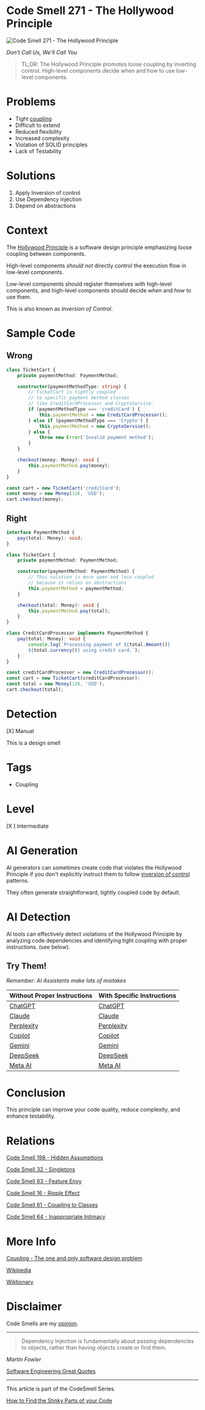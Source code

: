 # Code Smell 271 - The Hollywood Principle

![Code Smell 271 - The Hollywood Principle](Code%20Smell%20271%20-%20The%20Hollywood%20Principle.jpg)

*Don't Call Us, We'll Call You*

> TL;DR: The Hollywood Principle promotes loose coupling by inverting control. High-level components decide when and how to use low-level components.

# Problems

- Tight [coupling](https://github.com/mcsee/Software-Design-Articles/tree/main/Articles/Theory/Coupling%20-%20The%20one%20and%20only%20software%20design%20problem/readme.md)
- Difficult to extend
- Reduced flexibility
- Increased complexity
- Violation of SOLID principles
- Lack of Testability

# Solutions

1. Apply Inversion of control
2. Use Dependency injection
3. Depend on abstractions

# Context

The [Hollywood Principle](https://en.wiktionary.org/wiki/Hollywood_principle) is a software design principle emphasizing loose coupling between components. 

High-level components *should not* directly control the execution flow in low-level components. 

Low-level components should register themselves with high-level components, and high-level components should decide *when* and *how* to use them.

This is also known as *Inversion of Control*.

# Sample Code

## Wrong

<!-- [Gist Url](https://gist.github.com/mcsee/d925b228b08c4772a5ac7aac291221af) -->

```typescript
class TicketCart {
    private paymentMethod: PaymentMethod;

    constructor(paymentMethodType: string) {
        // TicketCart is tightly coupled
        // to specific payment method classes 
        // like CreditCardProcessor and CryptoService.  
        if (paymentMethodType === 'creditCard') {
            this.paymentMethod = new CreditCardProcessor();
        } else if (paymentMethodType === 'Crypto') {
            this.paymentMethod = new CryptoService();
        } else {
            throw new Error('Invalid payment method');
        }
    }

    checkout(money: Money): void {
        this.paymentMethod.pay(money);
    }
}

const cart = new TicketCart('creditCard');
const money = new Money(126, 'USD');
cart.checkout(money);
```

## Right

<!-- [Gist Url](https://gist.github.com/mcsee/8b20655d72060014443b93b8a4578ca8) -->

```typescript
interface PaymentMethod {
    pay(total: Money): void;
}

class TicketCart {
    private paymentMethod: PaymentMethod;

    constructor(paymentMethod: PaymentMethod) {
        // This solution is more open and less coupled
        // because it relies on abstractions
        this.paymentMethod = paymentMethod;
    }

    checkout(total: Money): void {
        this.paymentMethod.pay(total);
    }
}

class CreditCardProcessor implements PaymentMethod {
    pay(total: Money): void {
        console.log(`Processing payment of ${total.Amount()} 
        ${total.currency()} using credit card.`);
    }
}

const creditCardProcessor = new CreditCardProcessor();
const cart = new TicketCart(creditCardProcessor);
const total = new Money(126, 'USD');
cart.checkout(total);
```

# Detection

[X] Manual

This is a design smell
 
# Tags

- Coupling

# Level

[X ] Intermediate

# AI Generation

AI generators can sometimes create code that violates the Hollywood Principle if you don't explicitly instruct them to follow [inversion of control](https://en.wikipedia.org/wiki/Inversion_of_control) patterns. 

They often generate straightforward, tightly coupled code by default.

# AI Detection

AI tools can effectively detect violations of the Hollywood Principle by analyzing code dependencies and identifying tight coupling with proper instructions. (see below).

## Try Them!

*Remember: AI Assistants make lots of mistakes*

| Without Proper Instructions    | With Specific Instructions |
| -------- | ------- |
| [ChatGPT](https://chat.openai.com/?q=Correct+and+explain+this+code%3A+%60%60%60typescript%0D%0Aclass+TicketCart+%7B%0D%0A++++private+paymentMethod%3A+PaymentMethod%3B%0D%0A%0D%0A++++constructor%28paymentMethodType%3A+string%29+%7B%0D%0A++++++++%2F%2F+TicketCart+is+tightly+coupled%0D%0A++++++++%2F%2F+to+specific+payment+method+classes+%0D%0A++++++++%2F%2F+like+CreditCardProcessor+and+CryptoService.++%0D%0A++++++++if+%28paymentMethodType+%3D%3D%3D+%27creditCard%27%29+%7B%0D%0A++++++++++++this.paymentMethod+%3D+new+CreditCardProcessor%28%29%3B%0D%0A++++++++%7D+else+if+%28paymentMethodType+%3D%3D%3D+%27Crypto%27%29+%7B%0D%0A++++++++++++this.paymentMethod+%3D+new+CryptoService%28%29%3B%0D%0A++++++++%7D+else+%7B%0D%0A++++++++++++throw+new+Error%28%27Invalid+payment+method%27%29%3B%0D%0A++++++++%7D%0D%0A++++%7D%0D%0A%0D%0A++++checkout%28money%3A+Money%29%3A+void+%7B%0D%0A++++++++this.paymentMethod.pay%28money%29%3B%0D%0A++++%7D%0D%0A%7D%0D%0A%0D%0Aconst+cart+%3D+new+TicketCart%28%27creditCard%27%29%3B%0D%0Aconst+money+%3D+new+Money%28126%2C+%27USD%27%29%3B%0D%0Acart.checkout%28money%29%3B%0D%0A%60%60%60) | [ChatGPT](https://chat.openai.com/?q=Remove+the+direct+dependency+and+use+dependency+injection%3A+%60%60%60typescript%0D%0Aclass+TicketCart+%7B%0D%0A++++private+paymentMethod%3A+PaymentMethod%3B%0D%0A%0D%0A++++constructor%28paymentMethodType%3A+string%29+%7B%0D%0A++++++++%2F%2F+TicketCart+is+tightly+coupled%0D%0A++++++++%2F%2F+to+specific+payment+method+classes+%0D%0A++++++++%2F%2F+like+CreditCardProcessor+and+CryptoService.++%0D%0A++++++++if+%28paymentMethodType+%3D%3D%3D+%27creditCard%27%29+%7B%0D%0A++++++++++++this.paymentMethod+%3D+new+CreditCardProcessor%28%29%3B%0D%0A++++++++%7D+else+if+%28paymentMethodType+%3D%3D%3D+%27Crypto%27%29+%7B%0D%0A++++++++++++this.paymentMethod+%3D+new+CryptoService%28%29%3B%0D%0A++++++++%7D+else+%7B%0D%0A++++++++++++throw+new+Error%28%27Invalid+payment+method%27%29%3B%0D%0A++++++++%7D%0D%0A++++%7D%0D%0A%0D%0A++++checkout%28money%3A+Money%29%3A+void+%7B%0D%0A++++++++this.paymentMethod.pay%28money%29%3B%0D%0A++++%7D%0D%0A%7D%0D%0A%0D%0Aconst+cart+%3D+new+TicketCart%28%27creditCard%27%29%3B%0D%0Aconst+money+%3D+new+Money%28126%2C+%27USD%27%29%3B%0D%0Acart.checkout%28money%29%3B%0D%0A%60%60%60) |
| [Claude](https://claude.ai/new?q=Correct+and+explain+this+code%3A+%60%60%60typescript%0D%0Aclass+TicketCart+%7B%0D%0A++++private+paymentMethod%3A+PaymentMethod%3B%0D%0A%0D%0A++++constructor%28paymentMethodType%3A+string%29+%7B%0D%0A++++++++%2F%2F+TicketCart+is+tightly+coupled%0D%0A++++++++%2F%2F+to+specific+payment+method+classes+%0D%0A++++++++%2F%2F+like+CreditCardProcessor+and+CryptoService.++%0D%0A++++++++if+%28paymentMethodType+%3D%3D%3D+%27creditCard%27%29+%7B%0D%0A++++++++++++this.paymentMethod+%3D+new+CreditCardProcessor%28%29%3B%0D%0A++++++++%7D+else+if+%28paymentMethodType+%3D%3D%3D+%27Crypto%27%29+%7B%0D%0A++++++++++++this.paymentMethod+%3D+new+CryptoService%28%29%3B%0D%0A++++++++%7D+else+%7B%0D%0A++++++++++++throw+new+Error%28%27Invalid+payment+method%27%29%3B%0D%0A++++++++%7D%0D%0A++++%7D%0D%0A%0D%0A++++checkout%28money%3A+Money%29%3A+void+%7B%0D%0A++++++++this.paymentMethod.pay%28money%29%3B%0D%0A++++%7D%0D%0A%7D%0D%0A%0D%0Aconst+cart+%3D+new+TicketCart%28%27creditCard%27%29%3B%0D%0Aconst+money+%3D+new+Money%28126%2C+%27USD%27%29%3B%0D%0Acart.checkout%28money%29%3B%0D%0A%60%60%60) | [Claude](https://claude.ai/new?q=Remove+the+direct+dependency+and+use+dependency+injection%3A+%60%60%60typescript%0D%0Aclass+TicketCart+%7B%0D%0A++++private+paymentMethod%3A+PaymentMethod%3B%0D%0A%0D%0A++++constructor%28paymentMethodType%3A+string%29+%7B%0D%0A++++++++%2F%2F+TicketCart+is+tightly+coupled%0D%0A++++++++%2F%2F+to+specific+payment+method+classes+%0D%0A++++++++%2F%2F+like+CreditCardProcessor+and+CryptoService.++%0D%0A++++++++if+%28paymentMethodType+%3D%3D%3D+%27creditCard%27%29+%7B%0D%0A++++++++++++this.paymentMethod+%3D+new+CreditCardProcessor%28%29%3B%0D%0A++++++++%7D+else+if+%28paymentMethodType+%3D%3D%3D+%27Crypto%27%29+%7B%0D%0A++++++++++++this.paymentMethod+%3D+new+CryptoService%28%29%3B%0D%0A++++++++%7D+else+%7B%0D%0A++++++++++++throw+new+Error%28%27Invalid+payment+method%27%29%3B%0D%0A++++++++%7D%0D%0A++++%7D%0D%0A%0D%0A++++checkout%28money%3A+Money%29%3A+void+%7B%0D%0A++++++++this.paymentMethod.pay%28money%29%3B%0D%0A++++%7D%0D%0A%7D%0D%0A%0D%0Aconst+cart+%3D+new+TicketCart%28%27creditCard%27%29%3B%0D%0Aconst+money+%3D+new+Money%28126%2C+%27USD%27%29%3B%0D%0Acart.checkout%28money%29%3B%0D%0A%60%60%60) |
| [Perplexity](https://www.perplexity.ai/?q=Correct+and+explain+this+code%3A+%60%60%60typescript%0D%0Aclass+TicketCart+%7B%0D%0A++++private+paymentMethod%3A+PaymentMethod%3B%0D%0A%0D%0A++++constructor%28paymentMethodType%3A+string%29+%7B%0D%0A++++++++%2F%2F+TicketCart+is+tightly+coupled%0D%0A++++++++%2F%2F+to+specific+payment+method+classes+%0D%0A++++++++%2F%2F+like+CreditCardProcessor+and+CryptoService.++%0D%0A++++++++if+%28paymentMethodType+%3D%3D%3D+%27creditCard%27%29+%7B%0D%0A++++++++++++this.paymentMethod+%3D+new+CreditCardProcessor%28%29%3B%0D%0A++++++++%7D+else+if+%28paymentMethodType+%3D%3D%3D+%27Crypto%27%29+%7B%0D%0A++++++++++++this.paymentMethod+%3D+new+CryptoService%28%29%3B%0D%0A++++++++%7D+else+%7B%0D%0A++++++++++++throw+new+Error%28%27Invalid+payment+method%27%29%3B%0D%0A++++++++%7D%0D%0A++++%7D%0D%0A%0D%0A++++checkout%28money%3A+Money%29%3A+void+%7B%0D%0A++++++++this.paymentMethod.pay%28money%29%3B%0D%0A++++%7D%0D%0A%7D%0D%0A%0D%0Aconst+cart+%3D+new+TicketCart%28%27creditCard%27%29%3B%0D%0Aconst+money+%3D+new+Money%28126%2C+%27USD%27%29%3B%0D%0Acart.checkout%28money%29%3B%0D%0A%60%60%60) | [Perplexity](https://www.perplexity.ai/?q=Remove+the+direct+dependency+and+use+dependency+injection%3A+%60%60%60typescript%0D%0Aclass+TicketCart+%7B%0D%0A++++private+paymentMethod%3A+PaymentMethod%3B%0D%0A%0D%0A++++constructor%28paymentMethodType%3A+string%29+%7B%0D%0A++++++++%2F%2F+TicketCart+is+tightly+coupled%0D%0A++++++++%2F%2F+to+specific+payment+method+classes+%0D%0A++++++++%2F%2F+like+CreditCardProcessor+and+CryptoService.++%0D%0A++++++++if+%28paymentMethodType+%3D%3D%3D+%27creditCard%27%29+%7B%0D%0A++++++++++++this.paymentMethod+%3D+new+CreditCardProcessor%28%29%3B%0D%0A++++++++%7D+else+if+%28paymentMethodType+%3D%3D%3D+%27Crypto%27%29+%7B%0D%0A++++++++++++this.paymentMethod+%3D+new+CryptoService%28%29%3B%0D%0A++++++++%7D+else+%7B%0D%0A++++++++++++throw+new+Error%28%27Invalid+payment+method%27%29%3B%0D%0A++++++++%7D%0D%0A++++%7D%0D%0A%0D%0A++++checkout%28money%3A+Money%29%3A+void+%7B%0D%0A++++++++this.paymentMethod.pay%28money%29%3B%0D%0A++++%7D%0D%0A%7D%0D%0A%0D%0Aconst+cart+%3D+new+TicketCart%28%27creditCard%27%29%3B%0D%0Aconst+money+%3D+new+Money%28126%2C+%27USD%27%29%3B%0D%0Acart.checkout%28money%29%3B%0D%0A%60%60%60) |
| [Copilot](https://www.bing.com/chat?showconv=1&sendquery=1&q=Correct+and+explain+this+code%3A+%60%60%60typescript%0D%0Aclass+TicketCart+%7B%0D%0A++++private+paymentMethod%3A+PaymentMethod%3B%0D%0A%0D%0A++++constructor%28paymentMethodType%3A+string%29+%7B%0D%0A++++++++%2F%2F+TicketCart+is+tightly+coupled%0D%0A++++++++%2F%2F+to+specific+payment+method+classes+%0D%0A++++++++%2F%2F+like+CreditCardProcessor+and+CryptoService.++%0D%0A++++++++if+%28paymentMethodType+%3D%3D%3D+%27creditCard%27%29+%7B%0D%0A++++++++++++this.paymentMethod+%3D+new+CreditCardProcessor%28%29%3B%0D%0A++++++++%7D+else+if+%28paymentMethodType+%3D%3D%3D+%27Crypto%27%29+%7B%0D%0A++++++++++++this.paymentMethod+%3D+new+CryptoService%28%29%3B%0D%0A++++++++%7D+else+%7B%0D%0A++++++++++++throw+new+Error%28%27Invalid+payment+method%27%29%3B%0D%0A++++++++%7D%0D%0A++++%7D%0D%0A%0D%0A++++checkout%28money%3A+Money%29%3A+void+%7B%0D%0A++++++++this.paymentMethod.pay%28money%29%3B%0D%0A++++%7D%0D%0A%7D%0D%0A%0D%0Aconst+cart+%3D+new+TicketCart%28%27creditCard%27%29%3B%0D%0Aconst+money+%3D+new+Money%28126%2C+%27USD%27%29%3B%0D%0Acart.checkout%28money%29%3B%0D%0A%60%60%60) | [Copilot](https://www.bing.com/chat?showconv=1&sendquery=1&q=Remove+the+direct+dependency+and+use+dependency+injection%3A+%60%60%60typescript%0D%0Aclass+TicketCart+%7B%0D%0A++++private+paymentMethod%3A+PaymentMethod%3B%0D%0A%0D%0A++++constructor%28paymentMethodType%3A+string%29+%7B%0D%0A++++++++%2F%2F+TicketCart+is+tightly+coupled%0D%0A++++++++%2F%2F+to+specific+payment+method+classes+%0D%0A++++++++%2F%2F+like+CreditCardProcessor+and+CryptoService.++%0D%0A++++++++if+%28paymentMethodType+%3D%3D%3D+%27creditCard%27%29+%7B%0D%0A++++++++++++this.paymentMethod+%3D+new+CreditCardProcessor%28%29%3B%0D%0A++++++++%7D+else+if+%28paymentMethodType+%3D%3D%3D+%27Crypto%27%29+%7B%0D%0A++++++++++++this.paymentMethod+%3D+new+CryptoService%28%29%3B%0D%0A++++++++%7D+else+%7B%0D%0A++++++++++++throw+new+Error%28%27Invalid+payment+method%27%29%3B%0D%0A++++++++%7D%0D%0A++++%7D%0D%0A%0D%0A++++checkout%28money%3A+Money%29%3A+void+%7B%0D%0A++++++++this.paymentMethod.pay%28money%29%3B%0D%0A++++%7D%0D%0A%7D%0D%0A%0D%0Aconst+cart+%3D+new+TicketCart%28%27creditCard%27%29%3B%0D%0Aconst+money+%3D+new+Money%28126%2C+%27USD%27%29%3B%0D%0Acart.checkout%28money%29%3B%0D%0A%60%60%60) |
| [Gemini](https://gemini.google.com/?q=Correct+and+explain+this+code%3A+%60%60%60typescript%0D%0Aclass+TicketCart+%7B%0D%0A++++private+paymentMethod%3A+PaymentMethod%3B%0D%0A%0D%0A++++constructor%28paymentMethodType%3A+string%29+%7B%0D%0A++++++++%2F%2F+TicketCart+is+tightly+coupled%0D%0A++++++++%2F%2F+to+specific+payment+method+classes+%0D%0A++++++++%2F%2F+like+CreditCardProcessor+and+CryptoService.++%0D%0A++++++++if+%28paymentMethodType+%3D%3D%3D+%27creditCard%27%29+%7B%0D%0A++++++++++++this.paymentMethod+%3D+new+CreditCardProcessor%28%29%3B%0D%0A++++++++%7D+else+if+%28paymentMethodType+%3D%3D%3D+%27Crypto%27%29+%7B%0D%0A++++++++++++this.paymentMethod+%3D+new+CryptoService%28%29%3B%0D%0A++++++++%7D+else+%7B%0D%0A++++++++++++throw+new+Error%28%27Invalid+payment+method%27%29%3B%0D%0A++++++++%7D%0D%0A++++%7D%0D%0A%0D%0A++++checkout%28money%3A+Money%29%3A+void+%7B%0D%0A++++++++this.paymentMethod.pay%28money%29%3B%0D%0A++++%7D%0D%0A%7D%0D%0A%0D%0Aconst+cart+%3D+new+TicketCart%28%27creditCard%27%29%3B%0D%0Aconst+money+%3D+new+Money%28126%2C+%27USD%27%29%3B%0D%0Acart.checkout%28money%29%3B%0D%0A%60%60%60) | [Gemini](https://gemini.google.com/?q=Remove+the+direct+dependency+and+use+dependency+injection%3A+%60%60%60typescript%0D%0Aclass+TicketCart+%7B%0D%0A++++private+paymentMethod%3A+PaymentMethod%3B%0D%0A%0D%0A++++constructor%28paymentMethodType%3A+string%29+%7B%0D%0A++++++++%2F%2F+TicketCart+is+tightly+coupled%0D%0A++++++++%2F%2F+to+specific+payment+method+classes+%0D%0A++++++++%2F%2F+like+CreditCardProcessor+and+CryptoService.++%0D%0A++++++++if+%28paymentMethodType+%3D%3D%3D+%27creditCard%27%29+%7B%0D%0A++++++++++++this.paymentMethod+%3D+new+CreditCardProcessor%28%29%3B%0D%0A++++++++%7D+else+if+%28paymentMethodType+%3D%3D%3D+%27Crypto%27%29+%7B%0D%0A++++++++++++this.paymentMethod+%3D+new+CryptoService%28%29%3B%0D%0A++++++++%7D+else+%7B%0D%0A++++++++++++throw+new+Error%28%27Invalid+payment+method%27%29%3B%0D%0A++++++++%7D%0D%0A++++%7D%0D%0A%0D%0A++++checkout%28money%3A+Money%29%3A+void+%7B%0D%0A++++++++this.paymentMethod.pay%28money%29%3B%0D%0A++++%7D%0D%0A%7D%0D%0A%0D%0Aconst+cart+%3D+new+TicketCart%28%27creditCard%27%29%3B%0D%0Aconst+money+%3D+new+Money%28126%2C+%27USD%27%29%3B%0D%0Acart.checkout%28money%29%3B%0D%0A%60%60%60) | 
| [DeepSeek](https://chat.deepseek.com/?q=Correct+and+explain+this+code%3A+%60%60%60typescript%0D%0Aclass+TicketCart+%7B%0D%0A++++private+paymentMethod%3A+PaymentMethod%3B%0D%0A%0D%0A++++constructor%28paymentMethodType%3A+string%29+%7B%0D%0A++++++++%2F%2F+TicketCart+is+tightly+coupled%0D%0A++++++++%2F%2F+to+specific+payment+method+classes+%0D%0A++++++++%2F%2F+like+CreditCardProcessor+and+CryptoService.++%0D%0A++++++++if+%28paymentMethodType+%3D%3D%3D+%27creditCard%27%29+%7B%0D%0A++++++++++++this.paymentMethod+%3D+new+CreditCardProcessor%28%29%3B%0D%0A++++++++%7D+else+if+%28paymentMethodType+%3D%3D%3D+%27Crypto%27%29+%7B%0D%0A++++++++++++this.paymentMethod+%3D+new+CryptoService%28%29%3B%0D%0A++++++++%7D+else+%7B%0D%0A++++++++++++throw+new+Error%28%27Invalid+payment+method%27%29%3B%0D%0A++++++++%7D%0D%0A++++%7D%0D%0A%0D%0A++++checkout%28money%3A+Money%29%3A+void+%7B%0D%0A++++++++this.paymentMethod.pay%28money%29%3B%0D%0A++++%7D%0D%0A%7D%0D%0A%0D%0Aconst+cart+%3D+new+TicketCart%28%27creditCard%27%29%3B%0D%0Aconst+money+%3D+new+Money%28126%2C+%27USD%27%29%3B%0D%0Acart.checkout%28money%29%3B%0D%0A%60%60%60) | [DeepSeek](https://chat.deepseek.com/?q=Remove+the+direct+dependency+and+use+dependency+injection%3A+%60%60%60typescript%0D%0Aclass+TicketCart+%7B%0D%0A++++private+paymentMethod%3A+PaymentMethod%3B%0D%0A%0D%0A++++constructor%28paymentMethodType%3A+string%29+%7B%0D%0A++++++++%2F%2F+TicketCart+is+tightly+coupled%0D%0A++++++++%2F%2F+to+specific+payment+method+classes+%0D%0A++++++++%2F%2F+like+CreditCardProcessor+and+CryptoService.++%0D%0A++++++++if+%28paymentMethodType+%3D%3D%3D+%27creditCard%27%29+%7B%0D%0A++++++++++++this.paymentMethod+%3D+new+CreditCardProcessor%28%29%3B%0D%0A++++++++%7D+else+if+%28paymentMethodType+%3D%3D%3D+%27Crypto%27%29+%7B%0D%0A++++++++++++this.paymentMethod+%3D+new+CryptoService%28%29%3B%0D%0A++++++++%7D+else+%7B%0D%0A++++++++++++throw+new+Error%28%27Invalid+payment+method%27%29%3B%0D%0A++++++++%7D%0D%0A++++%7D%0D%0A%0D%0A++++checkout%28money%3A+Money%29%3A+void+%7B%0D%0A++++++++this.paymentMethod.pay%28money%29%3B%0D%0A++++%7D%0D%0A%7D%0D%0A%0D%0Aconst+cart+%3D+new+TicketCart%28%27creditCard%27%29%3B%0D%0Aconst+money+%3D+new+Money%28126%2C+%27USD%27%29%3B%0D%0Acart.checkout%28money%29%3B%0D%0A%60%60%60) | 
| [Meta AI](https://www.meta.ai/chat?q=Correct+and+explain+this+code%3A+%60%60%60typescript%0D%0Aclass+TicketCart+%7B%0D%0A++++private+paymentMethod%3A+PaymentMethod%3B%0D%0A%0D%0A++++constructor%28paymentMethodType%3A+string%29+%7B%0D%0A++++++++%2F%2F+TicketCart+is+tightly+coupled%0D%0A++++++++%2F%2F+to+specific+payment+method+classes+%0D%0A++++++++%2F%2F+like+CreditCardProcessor+and+CryptoService.++%0D%0A++++++++if+%28paymentMethodType+%3D%3D%3D+%27creditCard%27%29+%7B%0D%0A++++++++++++this.paymentMethod+%3D+new+CreditCardProcessor%28%29%3B%0D%0A++++++++%7D+else+if+%28paymentMethodType+%3D%3D%3D+%27Crypto%27%29+%7B%0D%0A++++++++++++this.paymentMethod+%3D+new+CryptoService%28%29%3B%0D%0A++++++++%7D+else+%7B%0D%0A++++++++++++throw+new+Error%28%27Invalid+payment+method%27%29%3B%0D%0A++++++++%7D%0D%0A++++%7D%0D%0A%0D%0A++++checkout%28money%3A+Money%29%3A+void+%7B%0D%0A++++++++this.paymentMethod.pay%28money%29%3B%0D%0A++++%7D%0D%0A%7D%0D%0A%0D%0Aconst+cart+%3D+new+TicketCart%28%27creditCard%27%29%3B%0D%0Aconst+money+%3D+new+Money%28126%2C+%27USD%27%29%3B%0D%0Acart.checkout%28money%29%3B%0D%0A%60%60%60) | [Meta AI](https://www.meta.ai/?q=Remove+the+direct+dependency+and+use+dependency+injection%3A+%60%60%60typescript%0D%0Aclass+TicketCart+%7B%0D%0A++++private+paymentMethod%3A+PaymentMethod%3B%0D%0A%0D%0A++++constructor%28paymentMethodType%3A+string%29+%7B%0D%0A++++++++%2F%2F+TicketCart+is+tightly+coupled%0D%0A++++++++%2F%2F+to+specific+payment+method+classes+%0D%0A++++++++%2F%2F+like+CreditCardProcessor+and+CryptoService.++%0D%0A++++++++if+%28paymentMethodType+%3D%3D%3D+%27creditCard%27%29+%7B%0D%0A++++++++++++this.paymentMethod+%3D+new+CreditCardProcessor%28%29%3B%0D%0A++++++++%7D+else+if+%28paymentMethodType+%3D%3D%3D+%27Crypto%27%29+%7B%0D%0A++++++++++++this.paymentMethod+%3D+new+CryptoService%28%29%3B%0D%0A++++++++%7D+else+%7B%0D%0A++++++++++++throw+new+Error%28%27Invalid+payment+method%27%29%3B%0D%0A++++++++%7D%0D%0A++++%7D%0D%0A%0D%0A++++checkout%28money%3A+Money%29%3A+void+%7B%0D%0A++++++++this.paymentMethod.pay%28money%29%3B%0D%0A++++%7D%0D%0A%7D%0D%0A%0D%0Aconst+cart+%3D+new+TicketCart%28%27creditCard%27%29%3B%0D%0Aconst+money+%3D+new+Money%28126%2C+%27USD%27%29%3B%0D%0Acart.checkout%28money%29%3B%0D%0A%60%60%60) | 

# Conclusion

This principle can improve your code quality, reduce complexity, and enhance testability.

# Relations

[Code Smell 198 - Hidden Assumptions](https://github.com/mcsee/Software-Design-Articles/tree/main/Articles/Code%20Smells/Code%20Smell%20198%20-%20Hidden%20Assumptions/readme.md)

[Code Smell 32 - Singletons](https://github.com/mcsee/Software-Design-Articles/tree/main/Articles/Code%20Smells/Code%20Smell%2032%20-%20Singletons/readme.md)

[Code Smell 63 - Feature Envy](https://github.com/mcsee/Software-Design-Articles/tree/main/Articles/Code%20Smells/Code%20Smell%2063%20-%20Feature%20Envy/readme.md)

[Code Smell 16 - Ripple Effect](https://github.com/mcsee/Software-Design-Articles/tree/main/Articles/Code%20Smells/Code%20Smell%2016%20-%20Ripple%20Effect/readme.md)

[Code Smell 61 - Coupling to Classes](https://github.com/mcsee/Software-Design-Articles/tree/main/Articles/Code%20Smells/Code%20Smell%2061%20-%20Coupling%20to%20Classes/readme.md)

[Code Smell 64 - Inappropriate Intimacy](https://github.com/mcsee/Software-Design-Articles/tree/main/Articles/Code%20Smells/Code%20Smell%2064%20-%20Inappropriate%20Intimacy/readme.md)

# More Info

[Coupling - The one and only software design problem](https://github.com/mcsee/Software-Design-Articles/tree/main/Articles/Theory/Coupling%20-%20The%20one%20and%20only%20software%20design%20problem/readme.md)

[Wikipedia](https://en.wikipedia.org/wiki/Inversion_of_control)

[Wiktionary](https://en.wiktionary.org/wiki/Hollywood_principle)

# Disclaimer

Code Smells are my [opinion](https://github.com/mcsee/Software-Design-Articles/tree/main/Articles/Blogging/I%20Wrote%20More%20than%2090%20Articles%20on%202021%20Here%20is%20What%20I%20Learned/readme.md).
  
* * *

> Dependency Injection is fundamentally about passing dependencies to objects, rather than having objects create or find them.

_Martin Fowler_
 
[Software Engineering Great Quotes](https://github.com/mcsee/Software-Design-Articles/tree/main/Articles/Quotes/Software%20Engineering%20Great%20Quotes/readme.md)

* * *

This article is part of the CodeSmell Series.

[How to Find the Stinky Parts of your Code](https://github.com/mcsee/Software-Design-Articles/tree/main/Articles/Code%20Smells/How%20to%20Find%20the%20Stinky%20parts%20of%20your%20Code/readme.md)